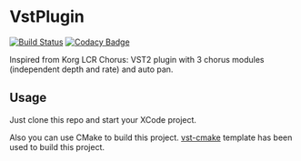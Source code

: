 # VstPlugin

[![Build Status](https://travis-ci.com/agil3b3ast/VstPlugin.svg?branch=master)](https://travis-ci.com/agil3b3ast/VstPlugin) [![Codacy Badge](https://app.codacy.com/project/badge/Grade/037b856cd3b843ca9105525ac0260681)](https://www.codacy.com?utm_source=github.com&amp;utm_medium=referral&amp;utm_content=agil3b3ast/VstPlugin&amp;utm_campaign=Badge_Grade)

Inspired from Korg LCR Chorus: VST2 plugin with 3 chorus modules (independent depth and rate) and auto pan.

## Usage
Just clone this repo and start your XCode project.

Also you can use CMake to build this project.
[vst-cmake](https://github.com/gmoe/vst-cmake) template has been used to build this project.
